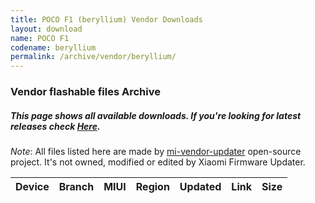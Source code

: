 ```yaml
---
title: POCO F1 (beryllium) Vendor Downloads
layout: download
name: POCO F1
codename: beryllium
permalink: /archive/vendor/beryllium/
---
```


### Vendor flashable files Archive
##### This page shows all available downloads. If you're looking for latest releases check [Here](/vendor/beryllium/).

*Note*: All files listed here are made by [mi-vendor-updater](https://github.com/TryHardDood/mi-vendor-updater) open-source project. It's not owned, modified or edited by Xiaomi Firmware Updater.

<div class="table-responsive-md" id="table-wrapper">
    <table id="vendor" class="compact table table-striped table-hover table-sm">
        <thead class="thead-dark">
            <tr>
                <th>Device</th>
                <th>Branch</th>
                <th>MIUI</th>
                <th>Region</th>
                <th>Updated</th>
                <th>Link</th>
                <th>Size</th>
            </tr>
        </thead>
        <script>loadVendorDownloads('beryllium', 'full')</script>
    </table>
</div>
